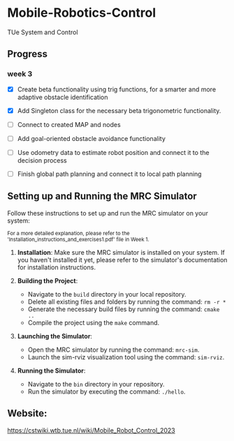 # Mobile-Robotics-Control
TUe System and Control


## Progress
### week 3
- [x] Create beta functionality using trig functions, for a smarter and more adaptive obstacle identification
- [x]  Add Singleton class for the necessary beta trigonometric functionality. 
- [ ] Connect to created MAP and nodes
- [ ] Add goal-oriented obstacle avoidance functionality
- [ ] Use odometry data to estimate robot position and connect it to the decision process
- [ ] Finish global path planning and connect it to local path planning


## Setting up and Running the MRC Simulator

Follow these instructions to set up and run the MRC simulator on your system:

<small>For a more detailed explanation, please refer to the 'Installation_instructions_and_exercises1.pdf' file in Week 1.</small>

1. **Installation**: Make sure the MRC simulator is installed on your system. If you haven't installed it yet, please refer to the simulator's documentation for installation instructions.

2. **Building the Project**:
   - Navigate to the `build` directory in your local repository.
   - Delete all existing files and folders by running the command: `rm -r *`
   - Generate the necessary build files by running the command: `cmake ..`
   - Compile the project using the `make` command.

3. **Launching the Simulator**:
   - Open the MRC simulator by running the command: `mrc-sim`.
   - Launch the sim-rviz visualization tool using the command: `sim-rviz`.

4. **Running the Simulator**:
   - Navigate to the `bin` directory in your repository.
   - Run the simulator by executing the command: `./hello`.



## Website:
https://cstwiki.wtb.tue.nl/wiki/Mobile_Robot_Control_2023
